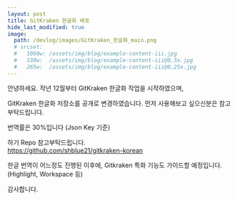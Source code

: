 ```yaml
---
layout: post
title: GitKraken 한글화 배포
hide_last_modified: true
image: 
  path: /devlog/images/GitKraken_한글화_main.png
  # srcset:
  #   1060w: /assets/img/blog/example-content-iii.jpg
  #   530w:  /assets/img/blog/example-content-iii@0,5x.jpg
  #   265w:  /assets/img/blog/example-content-iii@0,25x.jpg
---
```


안녕하세요. 
작년 12월부터 GitKraken 한글화 작업을 시작하였으며,

GitKraken 한글화 저장소를 공개로 변경하였습니다.
먼저 사용해보고 싶으신분은 참고 부탁드립니다.

번역률은 30%입니다 (Json Key 기준)

하기 Repo 참고부탁드립니다.  
https://github.com/shblue21/gitkraken-korean

한글 번역이 어느정도 진행된 이후에, Gitkraken 특화 기능도 가이드할 예정입니다. (Highlight, Workspace 등)

감사합니다.  